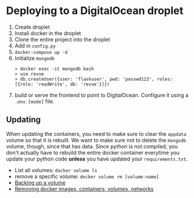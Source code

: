 # Deploying to a DigitalOcean droplet

1. Create droplet
2. Install docker in the droplet
3. Clone the entire project into the droplet
4. Add in `config.py`
5. `docker-compose up -d`
6. Initialize `mongodb`
    ```
    > docker exec -it mongodb bash
    > use revue
    > db.createUser({user: 'flaskuser', pwd: 'passwd123', roles: [{role: 'readWrite', db: 'revue'}]})
    ```
7. build or serve the frontend to point to DigitalOcean. Configure it using a `.env.[mode]` file.

## Updating
When updating the containers, you need to make sure to clear the `appdata` volume so that it is rebuilt. We want to make sure not to delete the `mongodb` volume, though, since that has data. Since python is not compiled, you don't actually have to rebuild the entire docker container everytime you update your python code **unless** you have updated your `requirements.txt`.
- List all volumes: `docker volume ls`
- remove a specific volume: `docker volume rm [volume-name]`
- [Backing up a volume](https://docs.docker.com/storage/volumes/#backup-a-container)
- [Removing docker images, containers, volumes, networks](https://linuxize.com/post/how-to-remove-docker-images-containers-volumes-and-networks/)
